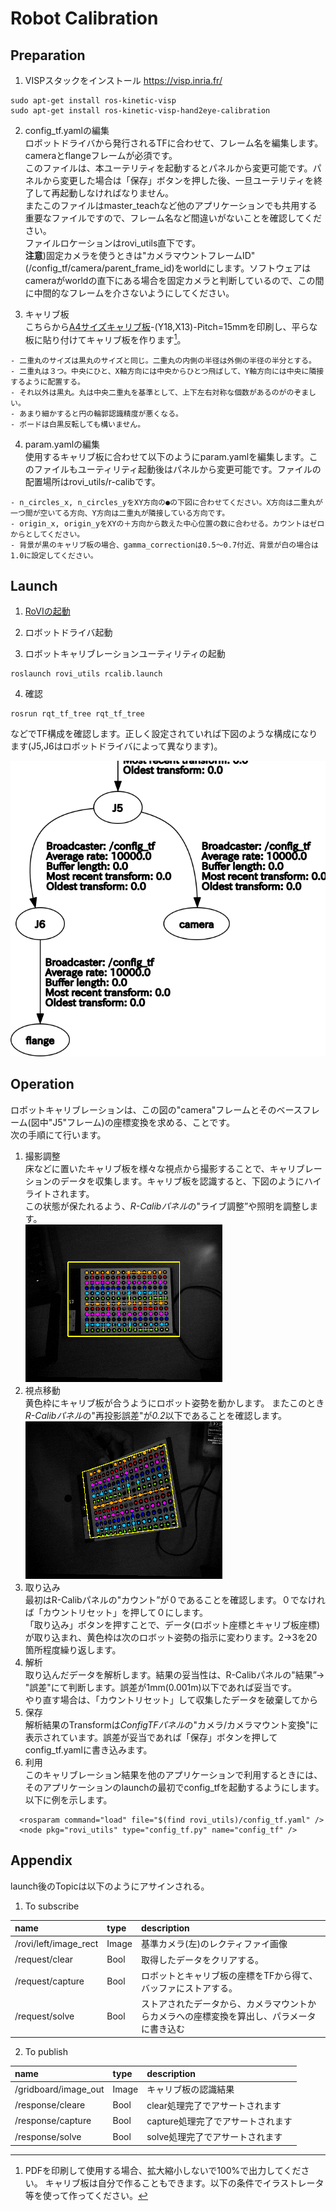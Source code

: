 # Robot Calibration

## Preparation

1. VISPスタックをインストール
https://visp.inria.fr/

~~~
sudo apt-get install ros-kinetic-visp
sudo apt-get install ros-kinetic-visp-hand2eye-calibration
~~~

2. config_tf.yamlの編集  
ロボットドライバから発行されるTFに合わせて、フレーム名を編集します。cameraとflangeフレームが必須です。  
このファイルは、本ユーテリティを起動するとパネルから変更可能です。パネルから変更した場合は「保存」ボタンを押した後、一旦ユーテリティを終了して再起動しなければなりません。  
またこのファイルはmaster_teachなど他のアプリケーションでも共用する重要なファイルですので、フレーム名など間違いがないことを確認してください。  
ファイルロケーションはrovi_utils直下です。  
**注意**)固定カメラを使うときは"カメラマウントフレームID"(/config_tf/camera/parent_frame_id)をworldにします。ソフトウェアはcameraがworldの直下にある場合を固定カメラと判断しているので、この間に中間的なフレームを介さないようにしてください。

3. キャリブ板  
こちらから[A4サイズキャリブ板](gridboard.pdf)-(Y18,X13)-Pitch=15mmを印刷し、平らな板に貼り付けてキャリブ板を作ります[^1]。
[^1]: PDFを印刷して使用する場合、拡大縮小しないで100%で出力してください。
キャリブ板は自分で作ることもできます。以下の条件でイラストレータ等を使って作ってください。

~~~
- 二重丸のサイズは黒丸のサイズと同じ。二重丸の内側の半径は外側の半径の半分とする。
- 二重丸は３つ。中央にひと、X軸方向には中央からひとつ飛ばして、Y軸方向には中央に隣接するように配置する。
- それ以外は黒丸。丸は中央二重丸を基準として、上下左右対称な個数があるのがのぞましい。
- あまり細かすると円の輪郭認識精度が悪くなる。
- ボードは白黒反転しても構いません。
~~~

4. param.yamlの編集  
使用するキャリブ板に合わせて以下のようにparam.yamlを編集します。このファイルもユーティリティ起動後はパネルから変更可能です。ファイルの配置場所はrovi_utils/r-calibです。

~~~
- n_circles_x, n_circles_yをXY方向の●の下図に合わせてください。X方向は二重丸が一つ間が空いてる方向、Y方向は二重丸が隣接している方向です。
- origin_x, origin_yをXYの＋方向から数えた中心位置の数に合わせる。カウントはゼロからとしてください。
- 背景が黒のキャリブ板の場合、gamma_correctionは0.5〜0.7付近、背景が白の場合は1.0に設定してください。
~~~

## Launch

1. [RoVIの起動](https://github.com/YOODS/rovi#%E8%B5%B7%E5%8B%95)

2. ロボットドライバ起動

3. ロボットキャリブレーションユーティリティの起動

~~~
roslaunch rovi_utils rcalib.launch
~~~

4. 確認  
~~~
rosrun rqt_tf_tree rqt_tf_tree
~~~
などでTF構成を確認します。正しく設定されていれば下図のような構成になります(J5,J6はロボットドライバによって異なります)。  

![tf tree](frames.png)

## Operation  
ロボットキャリブレーションは、この図の"camera"フレームとそのベースフレーム(図中"J5"フレーム)の座標変換を求める、ことです。  
次の手順にて行います。

1. 撮影調整  
床などに置いたキャリブ板を様々な視点から撮影することで、キャリブレーションのデータを収集します。キャリブ板を認識すると、下図のようにハイライトされます。  
この状態が保たれるよう、*R-Calibパネル*の"ライブ調整”や照明を調整します。  
![fig1](fig1.png)
2. 視点移動  
黄色枠にキャリブ板が合うようにロボット姿勢を動かします。
またこのとき*R-Calibパネル*の"再投影誤差"が*0.2*以下であることを確認します。  
![fig3](fig2.png)
3. 取り込み  
最初はR-Calibパネルの"カウント”が０であることを確認します。０でなければ「カウントリセット」を押して０にします。  
「取り込み」ボタンを押すことで、データ(ロボット座標とキャリブ板座標)が取り込まれ、黄色枠は次のロボット姿勢の指示に変わります。2&rarr;3を20箇所程度繰り返します。
4. 解析  
取り込んだデータを解析します。結果の妥当性は、R-Calibパネルの"結果”&rarr;
"誤差"にて判断します。誤差が1mm(0.001m)以下であれば妥当です。  
やり直す場合は、「カウントリセット」して収集したデータを破棄してから
5. 保存  
解析結果のTransformは*ConfigTFパネル*の"カメラ/カメラマウント変換"に表示されています。誤差が妥当であれば「保存」ボタンを押してconfig_tf.yamlに書き込みます。
6. 利用  
このキャリブレーション結果を他のアプリケーションで利用するときには、そのアプリケーションのlaunchの最初でconfig_tfを起動するようにします。以下に例を示します。
~~~
  <rosparam command="load" file="$(find rovi_utils)/config_tf.yaml" />
  <node pkg="rovi_utils" type="config_tf.py" name="config_tf" />
~~~


## Appendix

launch後のTopicは以下のようにアサインされる。

1. To subscribe

|name|type|description|
|:----|:----|:----|
|/rovi/left/image_rect|Image|基準カメラ(左)のレクティファイ画像|
|/request/clear|Bool|取得したデータをクリアする。|
|/request/capture|Bool|ロボットとキャリブ板の座標をTFから得て、バッファにストアする。|
|/request/solve|Bool|ストアされたデータから、カメラマウントからカメラへの座標変換を算出し、パラメータに書き込む|

2. To publish

|name|type|description|
|:----|:----|:----|
|/gridboard/image_out|Image|キャリブ板の認識結果|
|/response/cleare|Bool|clear処理完了でアサートされます|
|/response/capture|Bool|capture処理完了でアサートされます|
|/response/solve|Bool|solve処理完了でアサートされます|
